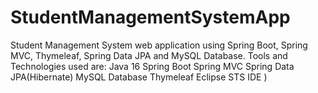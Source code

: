 # StudentManagementSystemApp
Student Management System web application using Spring Boot, Spring MVC, Thymeleaf, Spring Data JPA and MySQL Database. Tools and Technologies used are:  Java 16 Spring Boot Spring MVC Spring Data JPA(Hibernate) MySQL Database Thymeleaf Eclipse STS IDE )
